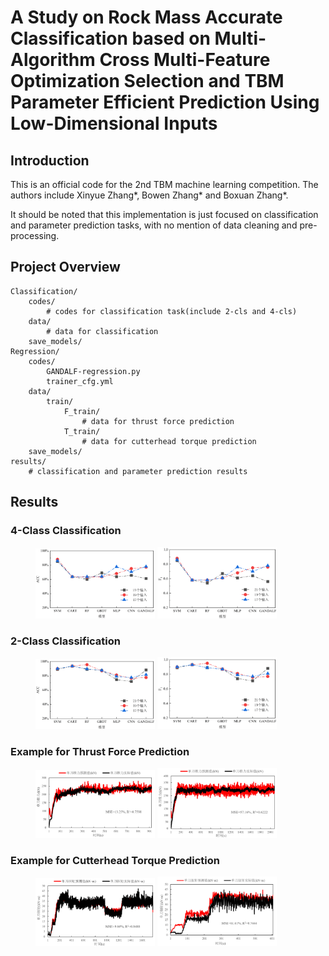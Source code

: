 # A Study on Rock Mass Accurate Classification based on Multi-Algorithm Cross Multi-Feature Optimization Selection and TBM Parameter Efficient Prediction Using Low-Dimensional Inputs
## Introduction
This is an official code for the 2nd TBM machine learning competition. The authors include Xinyue Zhang*, Bowen Zhang* and Boxuan Zhang*.

It should be noted that this implementation is just focused on classification and parameter prediction tasks, with no mention of data cleaning and pre-processing.

## Project Overview
```
Classification/
    codes/
        # codes for classification task(include 2-cls and 4-cls)
    data/
        # data for classification
    save_models/
Regression/
    codes/
        GANDALF-regression.py
        trainer_cfg.yml
    data/
        train/
            F_train/
                # data for thrust force prediction
            T_train/
                # data for cutterhead torque prediction
    save_models/
results/
    # classification and parameter prediction results
```

## Results
### 4-Class Classification
<figure class="half">
    <img src="results/4-acc.png" width=45%>
    <img src="results/4-f_1.png" width=45%>
</figure>

### 2-Class Classification
<figure class="half">
    <img src="results/2-acc.png" width=45%>
    <img src="results/2-f_1.png" width=45%>
</figure>

### Example for Thrust Force Prediction
<figure class="half">
    <img src="results/force-1.png" width=45%>
    <img src="results/force-2.png" width=45%>
</figure>

### Example for Cutterhead Torque Prediction
<figure class="half">
    <img src="results/torque-1.png" width=45%>
    <img src="results/torque-2.png" width=45%>
</figure>